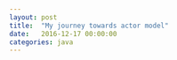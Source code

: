 ```yaml
---
layout: post
title:  "My journey towards actor model"
date:   2016-12-17 00:00:00
categories: java
---
```


